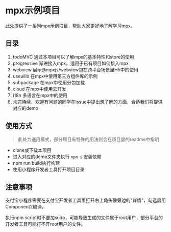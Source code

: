 # mpx示例项目

此处提供了一系列mpx示例项目，帮助大家更好地了解学习mpx。

## 目录

1. todoMVC 通过本项目可以了解mpx的基本特性和store的使用
2. progressive 渐进接入mpx，适用于已有项目如何接入mpx
3. webview 展示@mpxjs/webview包在跨平台场景里H5中的使用
4. useuilib 在mpx中使用第三方组件库的示例
5. subpackage 在mpx中使用分包加载
6. cloud 在mpx中使用云开发
7. i18n 多语言在mpx中的使用
8. 未完待续，欢迎有问题的同学在issue中提出想了解的方面，合适我们将提供对应的demo

## 使用方式

> 此处为通用模式，部分项目有特殊的用法则会在项目里的readme中指明

- clone或下载本项目
- 进入对应的demo文件夹执行 `npm i` 安装依赖
- npm run build执行构建
- 使用小程序开发者工具打开项目目录

## 注意事项

支付宝小程序需要在支付宝开发者工具里打开右上角头像旁边的"详情"，勾选启用Component2编译。

执行npm script时不要加sudo，可能导致生成的文件属于root用户，部分平台的开发者工具可能打不开root用户的文件。
